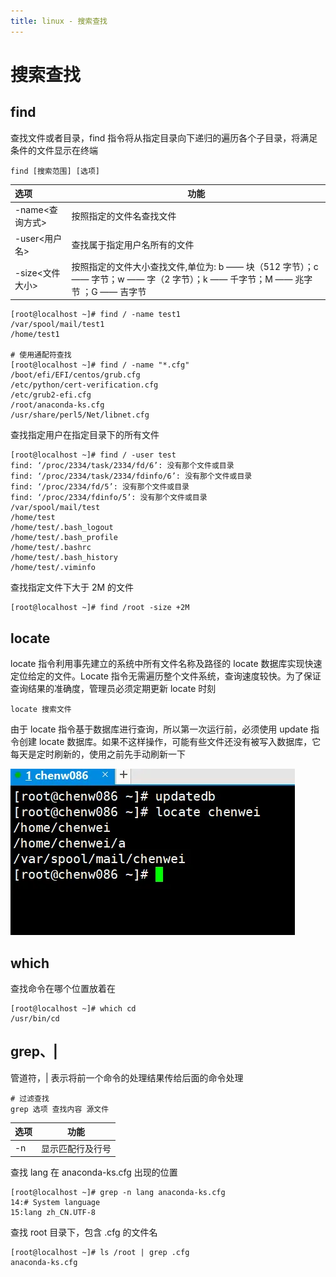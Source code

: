 ```yaml
---
title: linux - 搜索查找
---
```


# 搜索查找

## find

查找文件或者目录，find 指令将从指定目录向下递归的遍历各个子目录，将满足条件的文件显示在终端

```shell
find [搜索范围] [选项]
```

| 选项            | 功能                                                                                                                         |
| :-------------- | ---------------------------------------------------------------------------------------------------------------------------- |
| -name<查询方式> | 按照指定的文件名查找文件                                                                                                     |
| -user<用户名>   | 查找属于指定用户名所有的文件                                                                                                 |
| -size<文件大小> | 按照指定的文件大小查找文件,单位为: b —— 块（512 字节）；c —— 字节；w —— 字（2 字节）；k —— 千字节；M —— 兆字节 ；G —— 吉字节 |

```shell
[root@localhost ~]# find / -name test1
/var/spool/mail/test1
/home/test1

# 使用通配符查找
[root@localhost ~]# find / -name "*.cfg"
/boot/efi/EFI/centos/grub.cfg
/etc/python/cert-verification.cfg
/etc/grub2-efi.cfg
/root/anaconda-ks.cfg
/usr/share/perl5/Net/libnet.cfg
```

查找指定用户在指定目录下的所有文件

```shell
[root@localhost ~]# find / -user test
find: ‘/proc/2334/task/2334/fd/6’: 没有那个文件或目录
find: ‘/proc/2334/task/2334/fdinfo/6’: 没有那个文件或目录
find: ‘/proc/2334/fd/5’: 没有那个文件或目录
find: ‘/proc/2334/fdinfo/5’: 没有那个文件或目录
/var/spool/mail/test
/home/test
/home/test/.bash_logout
/home/test/.bash_profile
/home/test/.bashrc
/home/test/.bash_history
/home/test/.viminfo
```

查找指定文件下大于 2M 的文件

```shell
[root@localhost ~]# find /root -size +2M
```

## locate

locate 指令利用事先建立的系统中所有文件名称及路径的 locate 数据库实现快速定位给定的文件。Locate 指令无需遍历整个文件系统，查询速度较快。为了保证查询结果的准确度，管理员必须定期更新 locate 时刻

```shell
locate 搜索文件
```

由于 locate 指令基于数据库进行查询，所以第一次运行前，必须使用 update 指令创建 locate 数据库。如果不这样操作，可能有些文件还没有被写入数据库，它每天是定时刷新的，使用之前先手动刷新一下

![locate](./img/search/search__2024-10-24-12-25-08.png)

## which

查找命令在哪个位置放着在

```shell
[root@localhost ~]# which cd
/usr/bin/cd
```

## grep、|

管道符，| 表示将前一个命令的处理结果传给后面的命令处理

```shell
# 过滤查找
grep 选项 查找内容 源文件
```

| 选项 | 功能             |
| :--- | ---------------- |
| -n   | 显示匹配行及行号 |

查找 lang 在 anaconda-ks.cfg 出现的位置

```shell
[root@localhost ~]# grep -n lang anaconda-ks.cfg
14:# System language
15:lang zh_CN.UTF-8
```

查找 root 目录下，包含 .cfg 的文件名

```shell
[root@localhost ~]# ls /root | grep .cfg
anaconda-ks.cfg
```
